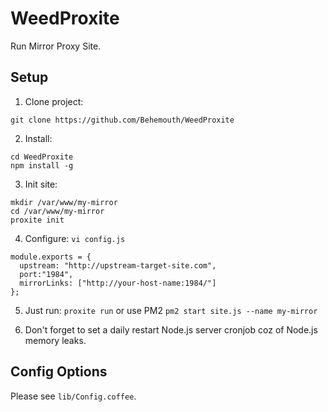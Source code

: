 # WeedProxite
Run Mirror Proxy Site.

## Setup

1. Clone project:

  ```
  git clone https://github.com/Behemouth/WeedProxite
  ```
2. Install:
  ```
  cd WeedProxite
  npm install -g
  ```

3. Init site:
  ```
  mkdir /var/www/my-mirror
  cd /var/www/my-mirror
  proxite init
  ```
4. Configure: `vi config.js`
  ```
  module.exports = {
    upstream: "http://upstream-target-site.com",
    port:"1984",
    mirrorLinks: ["http://your-host-name:1984/"]
  };
  ```

5. Just run: `proxite run` or use PM2 `pm2 start site.js --name my-mirror`

6. Don't forget to set a daily restart Node.js server cronjob coz of Node.js memory leaks.

## Config Options

Please see `lib/Config.coffee`.
